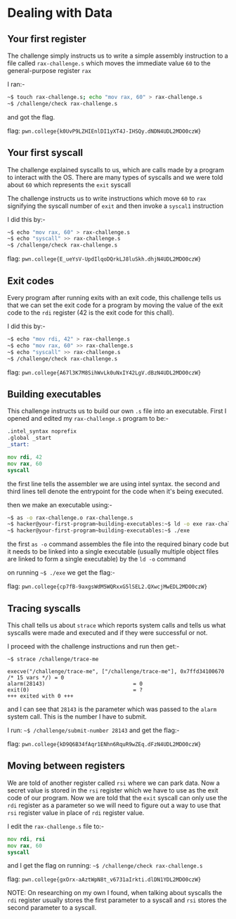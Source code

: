 # Dealing with Data


## Your first register

The challenge simply instructs us to write a simple assembly instruction to a file called `rax-challenge.s` which moves the immediate value `60` to the general-purpose register `rax`

I ran:-

```bash
~$ touch rax-challenge.s; echo "mov rax, 60" > rax-challenge.s
~$ /challenge/check rax-challenge.s

```

and got the flag.

flag: `pwn.college{k0UvP9LZHIEnlDI1yXT4J-IHSQy.dNDN4UDL2MDO0czW}`


## Your first syscall

The challenge explained syscalls to us, which are calls made by a program to interact with the OS. There are many types of syscalls and we were told about `60` which represents the `exit` syscall

The challenge instructs us to write instructions which move `60` to `rax` signifying the syscall number of `exit` and then invoke a `syscal1` instruction

I did this by:-

```bash
~$ echo "mov rax, 60" > rax-challenge.s
~$ echo "syscall" >> rax-challenge.s
~$ /challenge/check rax-challenge.s

```

flag: `pwn.college{E_ueYsV-UpdIlqoDQrkLJ8luSkh.dhjN4UDL2MDO0czW}`


## Exit codes


Every program after running exits with an exit code, this challenge tells us that we can set the exit code for a program by moving the value of the exit code to the `rdi` register (42 is the exit code for this chall).

I did this by:- 


```bash
~$ echo "mov rdi, 42" > rax-challenge.s
~$ echo "mov rax, 60" >> rax-challenge.s
~$ echo "syscall" >> rax-challenge.s
~$ /challenge/check rax-challenge.s

```

flag: `pwn.college{A67l3K7M8SihWvLk0uNxIY42LgV.dBzN4UDL2MDO0czW}`	


## Building executables

This challenge instructs us to build our own `.s` file into an executable. First I opened and edited my `rax-challenge.s` program to be:-


```asm
.intel_syntax noprefix
.global _start
_start:

mov rdi, 42
mov rax, 60
syscall
```

the first line tells the assembler we are using intel syntax.
the second and third lines tell denote the entrypoint for the code when it's being executed.

then we make an executable using:-


```bash
~$ as -o rax-challenge.o rax-challenge.s
~$ hacker@your-first-program~building-executables:~$ ld -o exe rax-challenge.o
~$ hacker@your-first-program~building-executables:~$ ./exe

```

the first `as -o` command assembles the file into the required binary code but it needs to be linked into a single executable (usually multiple object files are linked to form a single executable) by the `ld -o` command

on running `~$ ./exe` we get the flag:-

flag: `pwn.college{cp7fB-9axgsWdM5WQRxxG5lSEL2.QXwcjMwEDL2MDO0czW}`


## Tracing syscalls

This chall tells us about `strace` which reports system calls and tells us what syscalls were made and executed and if they were successful or not.

I proceed with the challenge instructions and run then get:-


```
~$ strace /challenge/trace-me

execve("/challenge/trace-me", ["/challenge/trace-me"], 0x7ffd34100670 /* 15 vars */) = 0
alarm(28143)                            = 0
exit(0)                                 = ?
+++ exited with 0 +++
```

and I can see that `28143` is the parameter which was passed to the `alarm` system call. This is the number I have to submit.

I run: `~$ /challenge/submit-number 28143` and get the flag:-

flag: `pwn.college{kD9Q6B34fAqr1ENhn6RquR9wZEq.dFzN4UDL2MDO0czW}`


## Moving between registers

We are told of another register called `rsi` where we can park data. Now a secret value is stored in the `rsi` register which we have to use as the exit code of our program. Now we are told that the `exit` syscall can only use the `rdi` register as a parameter so we will need to figure out a way to use that `rsi` register value in place of `rdi` register value.

I edit the `rax-challenge.s` file to:-

```asm
mov rdi, rsi
mov rax, 60
syscall

```

and I get the flag on running: `~$ /challenge/check rax-challenge.s`

flag: `pwn.college{gxOrx-aAztWpN8t_v6731aIrkti.dlDN1YDL2MDO0czW}`	


NOTE: On researching on my own I found, when talking about syscalls the `rdi` register usually stores the first parameter to a syscall and `rsi` stores the second parameter to a syscall.
